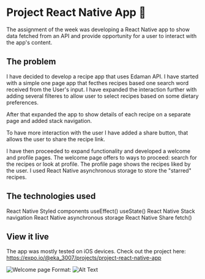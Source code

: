 # Project React Native App 📱

The assignment of the week was developing a React Native app to show data fetched from an API and provide opportunity for a user to interact with the app's content. 

## The problem

I have decided to develop a recipe app that uses Edaman API. I have started with a simple one page app that fecthes recipes based one search word received from the User's input. I have expanded the interaction further with adding several filteres to allow user to select recipes based on some dietary preferences.

After that expanded the app to show details of each recipe on a separate page and added stack navigation. 

To have more interaction with the user I have added a share button, that allows the user to share the recipe link.

I have then proceeded to expand functionality and developed a welcome and profile pages. The welcome page offers to ways to proceed: search for the recipes or look at profile. The profile page shows the recipes liked by the user. I used React Native asynchronous storage to store the "starred" recipes. 


## The technologies used
React Native
Styled components
useEffect()
useState()
React Native Stack navigation
React Native asynchronous storage
React Native Share
fetch()

## View it live
The app was mostly tested on iOS devices. 
Check out the project here: https://expo.io/@eka_3007/projects/project-react-native-app

![Welcome page](./assets/welcome_page.png)
Format: ![Alt Text](url)